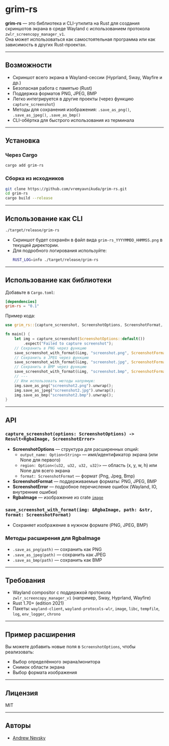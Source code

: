 # grim-rs

**grim-rs** — это библиотека и CLI-утилита на Rust для создания скриншотов экрана в среде Wayland с использованием протокола `zwlr_screencopy_manager_v1`.  
Она может использоваться как самостоятельная программа или как зависимость в других Rust-проектах.

---

## Возможности

- Скриншот всего экрана в Wayland-сессии (Hyprland, Sway, Wayfire и др.)
- Безопасная работа с памятью (Rust)
- Поддержка форматов PNG, JPEG, BMP
- Легко интегрируется в другие проекты (через функцию `capture_screenshot`)
- Методы для сохранения изображения: `.save_as_png()`, `.save_as_jpeg()`, `.save_as_bmp()`
- CLI-обёртка для быстрого использования из терминала

---

## Установка

### Через Cargo

```sh
cargo add grim-rs
```

### Сборка из исходников

```sh
git clone https://github.com/vremyavnikuda/grim-rs.git
cd grim-rs
cargo build --release
```

---

## Использование как CLI

```sh
./target/release/grim-rs
```

- Скриншот будет сохранён в файл вида `grim-rs_YYYYMMDD_HHMMSS.png` в текущей директории.
- Для подробного логирования используйте:
  ```sh
  RUST_LOG=info ./target/release/grim-rs
  ```

---

## Использование как библиотеки

Добавьте в `Cargo.toml`:

```toml
[dependencies]
grim-rs = "0.1"
```

Пример кода:

```rust
use grim_rs::{capture_screenshot, ScreenshotOptions, ScreenshotFormat, save_screenshot_with_format, ScreenshotSaveExt};

fn main() {
    let img = capture_screenshot(ScreenshotOptions::default())
        .expect("Failed to capture screenshot");
    // Сохранить в PNG через функцию
    save_screenshot_with_format(&img, "screenshot.png", ScreenshotFormat::Png).unwrap();
    // Сохранить в JPEG через функцию
    save_screenshot_with_format(&img, "screenshot.jpg", ScreenshotFormat::Jpeg).unwrap();
    // Сохранить в BMP через функцию
    save_screenshot_with_format(&img, "screenshot.bmp", ScreenshotFormat::Bmp).unwrap();
    // ---
    // Или использовать методы напрямую:
    img.save_as_png("screenshot2.png").unwrap();
    img.save_as_jpeg("screenshot2.jpg").unwrap();
    img.save_as_bmp("screenshot2.bmp").unwrap();
}
```

---

## API

### `capture_screenshot(options: ScreenshotOptions) -> Result<RgbaImage, ScreenshotError>`

- **ScreenshotOptions** — структура для расширенных опций:
  - `output_name: Option<String>` — имя/идентификатор экрана (или None для первого)
  - `region: Option<(u32, u32, u32, u32)>` — область (x, y, w, h) или None для всего экрана
  - `format: ScreenshotFormat` — формат (Png, Jpeg, Bmp)
- **ScreenshotFormat** — поддерживаемые форматы: PNG, JPEG, BMP
- **ScreenshotError** — подробное перечисление ошибок (Wayland, IO, внутренние ошибки)
- **RgbaImage** — изображение из crate [`image`](https://docs.rs/image/)

### `save_screenshot_with_format(img: &RgbaImage, path: &str, format: ScreenshotFormat)`

- Сохраняет изображение в нужном формате (PNG, JPEG, BMP)

### Методы расширения для RgbaImage

- `.save_as_png(path)` — сохранить как PNG
- `.save_as_jpeg(path)` — сохранить как JPEG
- `.save_as_bmp(path)` — сохранить как BMP

---

## Требования

- Wayland compositor с поддержкой протокола `zwlr_screencopy_manager_v1` (например, Sway, Hyprland, Wayfire)
- Rust 1.70+ (edition 2021)
- Пакеты: `wayland-client`, `wayland-protocols-wlr`, `image`, `libc`, `tempfile`, `log`, `env_logger`, `chrono`

---

## Пример расширения

Вы можете добавить новые поля в `ScreenshotOptions`, чтобы реализовать:
- Выбор определённого экрана/монитора
- Снимок области экрана
- Выбор формата изображения

---

## Лицензия

MIT

---

## Авторы

- [Andrew Nevsky](https://github.com/vremayvnikuda) 